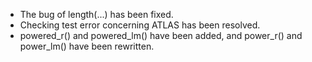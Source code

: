 * The bug of length(...) has been fixed.
* Checking test error concerning ATLAS has been resolved.
* powered_r() and powered_lm() have been added, and power_r() and power_lm() have been rewritten.

